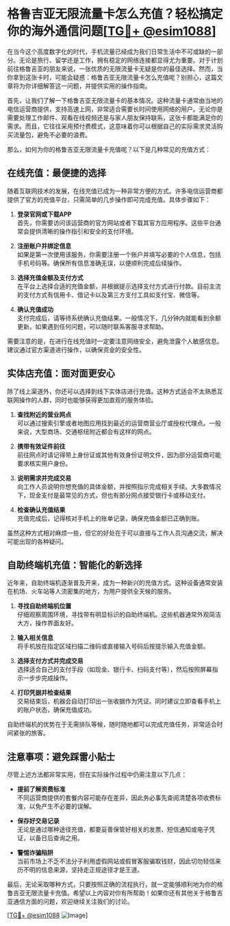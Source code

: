 # 格鲁吉亚无限流量卡怎么充值？轻松搞定你的海外通信问题[[TG💪+ @esim1088](https://t.me/s/esim1088)]

在当今这个高度数字化的时代，手机流量已经成为我们日常生活中不可或缺的一部分。无论是旅行、留学还是工作，拥有稳定的网络连接都显得尤为重要。对于计划前往格鲁吉亚的朋友来说，一张优质的无限流量卡无疑是你的最佳选择。然而，当你拿到这张卡时，可能会疑惑：格鲁吉亚无限流量卡怎么充值呢？别担心，这篇文章将为你详细解答这一问题，并提供实用的操作指南。

首先，让我们了解一下格鲁吉亚无限流量卡的基本情况。这种流量卡通常由当地的电信运营商提供，支持高速上网，非常适合需要长时间使用网络的用户。无论你是需要处理工作邮件、观看在线视频还是与家人朋友保持联系，这张卡都能满足你的需求。而且，它往往采用预付费模式，这意味着你可以根据自己的实际需求灵活购买流量包，避免不必要的浪费。

那么，如何为你的格鲁吉亚无限流量卡充值呢？以下是几种常见的充值方式：

## 在线充值：最便捷的选择

随着互联网技术的发展，在线充值已成为一种非常方便的方式。许多电信运营商都提供了官方的充值平台，只需简单的几步操作即可完成充值。具体步骤如下：

1. **登录官网或下载APP**  
   首先，你需要访问该运营商的官方网站或者下载其官方应用程序。这些平台通常会提供清晰的操作指引和安全的支付环境。

2. **注册账户并绑定信息**  
   如果是第一次使用该服务，你需要注册一个账户并填写必要的个人信息，包括手机号码等。确保所有信息准确无误，以便顺利完成后续操作。

3. **选择充值金额及支付方式**  
   在平台上选择合适的充值金额，并根据提示选择支付方式进行付款。目前主流的支付方式有信用卡、借记卡以及第三方支付工具如支付宝、微信等。

4. **确认充值成功**  
   支付完成后，请等待系统确认充值结果。一般情况下，几分钟内就能看到余额更新。如果遇到任何问题，可以随时联系客服寻求帮助。

需要注意的是，在进行在线充值时一定要注意网络安全，避免泄露个人敏感信息。建议通过官方渠道进行操作，以确保资金的安全性。

## 实体店充值：面对面更安心

除了线上渠道外，你还可以选择到线下实体店进行充值。这种方式适合不太熟悉互联网操作的人群，同时也能够获得更加直观的服务体验。

1. **查找附近的营业网点**  
   可以通过搜索引擎或者地图应用找到最近的运营商营业厅或授权代理点。一般来说，大型商场、交通枢纽附近都会有这样的网点。

2. **携带有效证件前往**  
   前往网点时请记得带上身份证或其他有效身份证明文件，因为部分运营商可能要求核实用户身份。

3. **说明需求并完成交易**  
   向工作人员说明你想充值的具体金额，并按照指示完成相关手续。大多数情况下，现金支付是最常见的方式，但也有部分网点接受银行卡或移动支付。

4. **检查确认充值结果**  
   充值完成后，记得核对手机上的账单记录，确保充值金额已正确到账。

虽然这种方式相对麻烦一些，但它的好处在于可以直接与工作人员沟通交流，解决可能出现的各种疑问。

## 自助终端机充值：智能化的新选择

近年来，自助终端机逐渐普及开来，成为一种新兴的充值方式。这种设备通常安装在机场、火车站等人流密集的地方，为用户提供全天候的服务。

1. **寻找自助终端机位置**  
   仔细观察周围环境，寻找带有明显标识的自助终端机。这些机器通常外观简洁大方，操作界面友好。

2. **输入相关信息**  
   将手机放在指定区域扫描二维码或直接输入号码后按提示输入充值金额。

3. **选择支付方式并完成交易**  
   选择适合自己的支付手段（如现金、银行卡、扫码支付等），然后按照屏幕指示一步步完成操作。

4. **打印凭据并检查结果**  
   交易结束后，机器会自动打印出一张收据作为凭证。同时建议立即查看手机上的账户状态，确保充值成功。

自助终端机的优势在于无需排队等候，随时随地都可以完成充值任务，非常适合时间紧张的旅客。

## 注意事项：避免踩雷小贴士

尽管上述方法都非常实用，但在实际操作过程中仍需注意以下几点：

- **提前了解资费标准**  
  不同运营商提供的套餐内容可能存在差异，因此务必事先查阅清楚各项收费标准，以免产生不必要的误解。

- **保存好交易记录**  
  无论是通过哪种途径充值，都要妥善保管好相关的发票、短信通知或电子凭证，以备日后查询之用。

- **警惕诈骗陷阱**  
  当前市场上不乏不法分子利用虚假网站或假冒客服骗取钱财，因此切勿轻信来历不明的信息来源，坚持走正规途径才是王道。

最后，无论采取哪种方式，只要按照正确的流程执行，就一定能够顺利地为你的格鲁吉亚无限流量卡充值。希望以上内容对你有所帮助！如果你还有其他关于格鲁吉亚通信方面的问题，欢迎继续关注我们的讨论。

[[TG💪+ @esim1088](https://t.me/s/esim1088) ![Image](https://i.postimg.cc/4NQfJmqS/Snipaste-2025-05-13-00-14-12.png)]